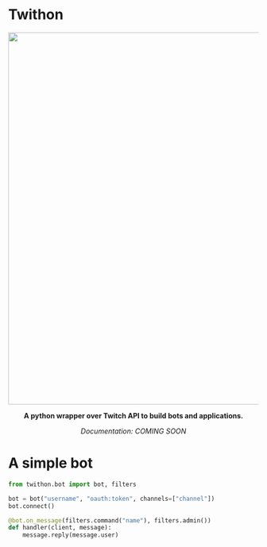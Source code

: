 # Twithon
<p align="center"><img width="750px" src="https://vps.witer33.com/Twithon/TwithonGithub.png?lol"></p>
<p align="center"><b>A python wrapper over Twitch API to build bots and applications.</b></p>
<p align="center"><i>Documentation: COMING SOON</i></p>

# A simple bot

``` python
from twithon.bot import bot, filters

bot = bot("username", "oauth:token", channels=["channel"])
bot.connect()

@bot.on_message(filters.command("name"), filters.admin())
def handler(client, message):
    message.reply(message.user)
```
